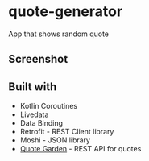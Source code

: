 # quote-generator

App that shows random quote

## Screenshot

## Built with

* Kotlin Coroutines
* Livedata
* Data Binding
* Retrofit - REST Client library 
* Moshi - JSON library
* [Quote Garden](https://pprathameshmore.github.io/QuoteGarden/) - REST API for quotes
